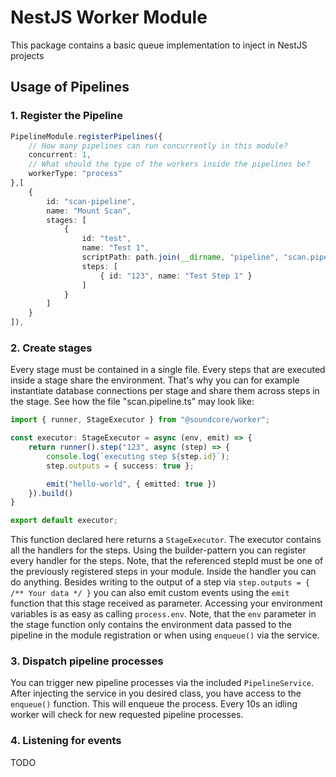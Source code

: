 # NestJS Worker Module
This package contains a basic queue implementation to inject in NestJS projects

## Usage of Pipelines

### 1. Register the Pipeline

```typescript
PipelineModule.registerPipelines({
    // How many pipelines can run concurrently in this module?
    concurrent: 1,
    // What should the type of the workers inside the pipelines be?
    workerType: "process"
},[
    { 
        id: "scan-pipeline", 
        name: "Mount Scan", 
        stages: [
            { 
                id: "test", 
                name: "Test 1", 
                scriptPath: path.join(__dirname, "pipeline", "scan.pipeline.js"), // Path to the compiled js script file
                steps: [
                    { id: "123", name: "Test Step 1" }
                ]
            }
        ]
    }
]),
```

### 2. Create stages

Every stage must be contained in a single file. Every steps that are executed inside a stage share the environment.
That's why you can for example instantiate database connections per stage and share them across steps in the stage.
See how the file "scan.pipeline.ts" may look like:

```typescript
import { runner, StageExecutor } from "@soundcore/worker";

const executor: StageExecutor = async (env, emit) => {
    return runner().step("123", async (step) => {
        console.log(`executing step ${step.id}`);
        step.outputs = { success: true };

        emit("hello-world", { emitted: true })
    }).build()
}

export default executor;
```

This function declared here returns a `StageExecutor`. The executor contains all the handlers for the steps.
Using the builder-pattern you can register every handler for the steps. Note, that the referenced stepId must be one of the
previously registered steps in your module. Inside the handler you can do anything. Besides writing to the output of a step via
`step.outputs = { /** Your data */ }` you can also emit custom events using the `emit` function that this stage received as parameter.
Accessing your environment variables is as easy as calling `process.env`. Note, that the `env` parameter in the stage function only contains the
environment data passed to the pipeline in the module registration or when using `enqueue()` via the service.

### 3. Dispatch pipeline processes

You can trigger new pipeline processes via the included `PipelineService`. After injecting the service
in you desired class, you have access to the `enqueue()` function. This will enqueue the process. Every 10s an idling worker will check
for new requested pipeline processes.

### 4. Listening for events

TODO
